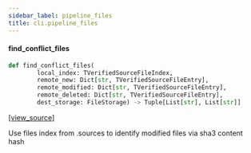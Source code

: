 ```yaml
---
sidebar_label: pipeline_files
title: cli.pipeline_files
---
```


#### find\_conflict\_files

```python
def find_conflict_files(
        local_index: TVerifiedSourceFileIndex,
        remote_new: Dict[str, TVerifiedSourceFileEntry],
        remote_modified: Dict[str, TVerifiedSourceFileEntry],
        remote_deleted: Dict[str, TVerifiedSourceFileEntry],
        dest_storage: FileStorage) -> Tuple[List[str], List[str]]
```

[[view_source]](https://github.com/dlt-hub/dlt/blob/30d0f64fb2cdbacc2e88fdb304371650f417e1f0/dlt/cli/pipeline_files.py#L221)

Use files index from .sources to identify modified files via sha3 content hash

